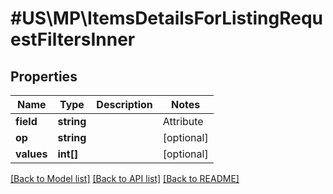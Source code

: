 # #US\MP\ItemsDetailsForListingRequestFiltersInner

## Properties

Name | Type | Description | Notes
------------ | ------------- | ------------- | -------------
**field** | **string** | | Attribute | Description | Data Type | --- | ----------- | ------- | contentDiscoverabilityPercentage | Item's content and discoverability score expressed as a percentage. | string | | qualityScorePercentage | Item's overall Listing Quality score, rated as a percentage. | string | | offerPercentage | Item's offer score, based on: item price, shipping price and speed, and in-stock rate.| string | | ratingReviewsPercentage | Rating and reviews score, as a percentage. | string | | viewTrendingItems | Indicates to return details for trending items that have non-zero page views. Acceptable values are \"true\" if pageView > 0, or \"false\" if pageView >= 0. | string | | viewPostPurchaseItems | Show items with post-purchase quality issues. If item has post-purchase value >= 1, it filters all items greater or equal based on post purchase value. | string | | wfsFlag | Show WFS-eligible items. Value of this parameter can be true or false. | string | | categoryName | Item's category name. | string | | hasIssues | Provides a count of item with issues. | integer | | productType | Product type to classify the item (e.g. Pants). | string| | attributeList | List of all available filter attributes. | string | | productTypes | List of all available product. | List<String> | | brandList | List of all available brand. | List<String> | | oos | Filter using out of stock offer based on days. Min value = 0, Max Value = 7. | integer | | fastAndFreeShipping | Possible values are 1 for offers eligible for free shipping and 0 for offers not eligible for free shipping. No value shows all the offers. | integer | | priceMeetBeatFlag | Possible values are -1 for no match, 0 for lose, 1 for meets and 2 for beats. No value shows all the offers. | integer | | [optional]
**op** | **string** |  | [optional]
**values** | **int[]** |  | [optional]


[[Back to Model list]](../) [[Back to API list]](../../Api/US/MP) [[Back to README]](../../README.md)

